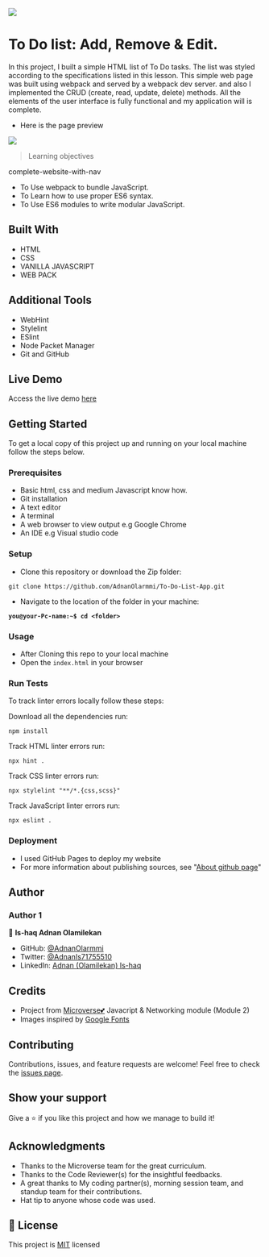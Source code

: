 ![](https://img.shields.io/badge/Microverse-blueviolet)

# To Do list: Add, Remove & Edit.
In this project, I built a simple HTML list of To Do tasks. The list was styled according to the specifications listed in this lesson. This simple web page was built using webpack and served by a webpack dev server.
and also I implemented the CRUD (create, read, update, delete) methods. All the elements of the user interface is fully functional and my application will is complete.

- Here is the page preview

<p>
 <img src="./preview.gif" />
</p>

> Learning objectives

complete-website-with-nav
- To Use webpack to bundle JavaScript.
- To Learn how to use proper ES6 syntax.
- To Use ES6 modules to write modular JavaScript.


## Built With

- HTML
- CSS
- VANILLA JAVASCRIPT
- WEB PACK

## Additional Tools

- WebHint
- Stylelint
- ESlint
- Node Packet Manager
- Git and GitHub

## Live Demo
Access the live demo [here](https://adnanolarmmi.github.io/To-Do-List-App/)

## Getting Started

To get a local copy of this project up and running on your local machine follow the steps below.

### Prerequisites

- Basic html, css and medium Javascript know how.
- Git installation
- A text editor
- A terminal
- A web browser to view output e.g Google Chrome
- An IDE e.g Visual studio code

### Setup

- Clone this repository or download the Zip folder:

```
git clone https://github.com/AdnanOlarmmi/To-Do-List-App.git
```

- Navigate to the location of the folder in your machine:

**`you@your-Pc-name:~$ cd <folder>`**

### Usage

- After Cloning this repo to your local machine
- Open the `index.html` in your browser

### Run Tests

To track linter errors locally follow these steps:

Download all the dependencies run:

```
npm install
```

Track HTML linter errors run:

```
npx hint .
```

Track CSS linter errors run:

```
npx stylelint "**/*.{css,scss}"
```

Track JavaScript linter errors run:

```
npx eslint .
```

### Deployment

- I used GitHub Pages to deploy my website
- For more information about publishing sources, see "[About github page](https://docs.github.com/en/pages/getting-started-with-github-pages/about-github-pages#publishing-sources-for-github-pages-sites)"

## Author

### Author 1

👤 **Is-haq Adnan Olamilekan**

- GitHub: [@AdnanOlarmmi](https://github.com/adnanolarmmi)
- Twitter: [@AdnanIs71755510](https://twitter.com/AdnanIs71755510)
- LinkedIn: [Adnan (Olamilekan) Is-haq](https://linkedin.com/in/adnan-is-haq-olamilekan)

## Credits

- Project from [Microverse💕](https://bit.ly/MicroverseTN) Javacript & Networking module (Module 2)
- Images inspired by [Google Fonts](https://fonts.google.com/)

## Contributing

Contributions, issues, and feature requests are welcome!
Feel free to check the [issues page](https://github.com/AdnanOlarmmi/To-Do-List-App/issues).

## Show your support

Give a ⭐️ if you like this project and how we manage to build it!

## Acknowledgments

- Thanks to the Microverse team for the great curriculum.
- Thanks to the Code Reviewer(s) for the insightful feedbacks.
- A great thanks to My coding partner(s), morning session team, and standup team for their contributions.
- Hat tip to anyone whose code was used.

## 📝 License

This project is [MIT](MIT.md) licensed
